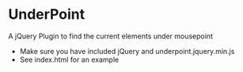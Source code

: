 UnderPoint
==========

A jQuery Plugin to find the current elements under mousepoint

- Make sure you have included jQuery and underpoint.jquery.min.js
- See index.html for an example
